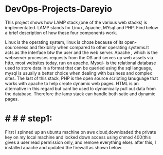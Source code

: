 # DevOps-Projects-Dareyio


This project shows how LAMP stack,(one of the various web stacks) is implementated.  LAMP stands for Linux, Apache, MYsql and PHP. Find below a brief description of how these four components work.

Linux is the operating system, linux is chose because of its open-sourceness and flexibility when compared to other operating systems.It acts as the interface btw the user and the web server.  Apache , which is the webserver processes requests from the OS and serves up web assets via http, most websites today, run on apache.
Mysql- is the relational database used to store data in a format that can be queried using the sql language, mysql is usually a better choice when dealing with business and complex sites. The last of this stack, PHP is the open source scripting lanuguage that works with apache to help create dynamic web pages. HTML is an alternative in this regard but cant be used to dynamically pull out data from the database. Therefore the lamp stack can handle both satic and dynamic pages.

# # # # step1: 
First I spinned up an ubuntu machine on aws cloud,downloaded the private key on my local machine and locked down access using chmod 400(this gives a user read permission only, and remove everything else). after this, I installed apache and updated the firewall as shown below:
